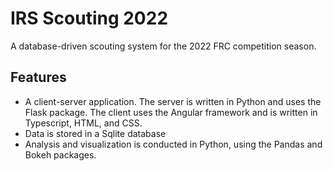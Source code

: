 # IRS Scouting 2022
A database-driven scouting system for the 2022 FRC competition season.

## Features
* A client-server application. The server is written in Python and
uses the Flask package. The client uses the Angular framework and
is written in Typescript, HTML, and CSS.
* Data is stored in a Sqlite database
* Analysis and visualization is conducted in Python, using the Pandas
and Bokeh packages.
